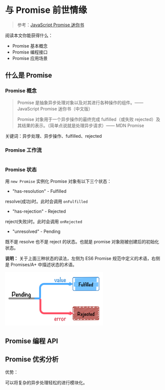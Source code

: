 # 与 Promise 前世情缘

> 参考：[JavaScript Promise 迷你书](http://liubin.org/promises-book/#race-delay-timeout)

阅读本文你能获得什么：

- Promise 基本概念
- Promise 编程接口
- Promise 应用场景

## 什么是 Promise

### Promise 概念

> Promise 是抽象异步处理对象以及对其进行各种操作的组件。——JavaScript Promise 迷你书（中文版）
>
> Promise 对象用于一个异步操作的最终完成 fulfilled（或失败 rejected）及其结果的表示。（简单点说就是处理异步请求）—— MDN Promise

关键词：异步处理、异步操作、fulfilled、rejected

### Promise 工作流

```bash

```

### Promise 状态

用 `new Promise` 实例化 Promise 对象有以下三个状态：

- "has-resolution" - Fulfilled

resolve(成功)时。此时会调用 `onFulfilled`

- "has-rejection" - Rejected

reject(失败)时。此时会调用 `onRejected`

- "unresolved" - Pending

既不是 resolve 也不是 reject 的状态。也就是 promise 对象刚被创建后的初始化状态。

**说明：** 关于上面三种状态的读法，左侧为 ES6 Promise 规范中定义的术语，右侧是 Promises/A+ 中描述状态的术语。

![Promise 三种状态](前世情缘/images/promise-states.png)

## Promise 编程 API

## Promise 优劣分析

优势：

可以将复杂的异步处理轻松的进行模块化。
